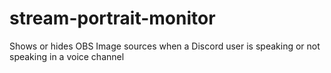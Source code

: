 # stream-portrait-monitor
Shows or hides OBS Image sources when a Discord user is speaking or not speaking in a voice channel
